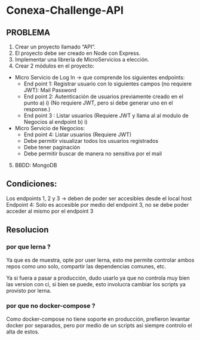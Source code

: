 # Conexa-Challenge-API

## PROBLEMA 

1. Crear un proyecto llamado “API”.
2. El proyecto debe ser creado en Node con Express.
3. Implementar una librería de MicroServicios a elección.
4. Crear 2 módulos en el proyecto:
  - Micro Servicio de Log In → que comprende los siguientes endpoints:
    + End point 1: Registrar usuario con lo siguientes campos (no requiere JWT): 
        Mail
        Password
    + End point 2: Autenticación de usuarios previamente creado en el punto a) i) (No requiere JWT, pero si debe generar uno en el response.)
    + End point 3 : Listar usuarios (Requiere JWT y llama al al modulo de Negocios al endpoint b) i)
  - Micro Servicio de Negocios:
    * End point 4: Listar usuarios (Requiere JWT)
    * Debe permitir visualizar todos los usuarios registrados
    * Debe tener paginación
    * Debe permitir buscar de manera no sensitiva por el mail
5. BBDD: MongoDB

## Condiciones: 
Los endpoints 1, 2 y 3 → deben de poder ser accesibles desde el local host
Endpoint 4: Solo es accesible por medio del endpoint 3, no se debe poder acceder al mismo por el endpoint 3

## Resolucion

### **por que lerna ?**
Ya que es de muestra, opte por user lerna, esto me permite controlar ambos repos como uno solo, compartir las dependencias comunes, etc.

Ya si fuera a pasar a producción, dudo usarlo ya que no controla muy bien las version con ci, si bien se puede, esto involucra cambiar los scripts ya provisto por lerna.

### **por que no docker-compose ?** 
Como docker-compose no tiene soporte en producción, prefieron levantar docker por separados, pero por medio de un scripts asi siempre controlo el alta de estos.